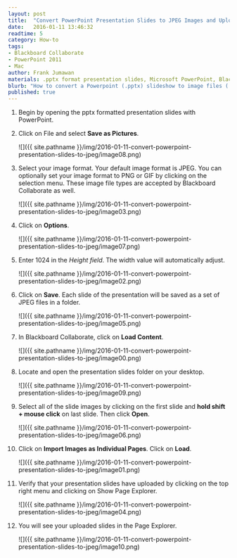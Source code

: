 ```yaml
---
layout: post
title:  "Convert PowerPoint Presentation Slides to JPEG Images and Upload to Blackboard Collaborate"
date:   2016-01-11 13:46:32
readtime: 5
category: How-to
tags:
- Blackboard Collaborate
- PowerPoint 2011
- Mac
author: Frank Jumawan
materials: .pptx format presentation slides, Microsoft PowerPoint, Blackboard Collaborate
blurb: "How to convert a Powerpoint (.pptx) slideshow to image files (.jpeg) using PowerPoint and the upload presentation to Blackboard Collaborate. This tutorial will help Blackboard Collaborate moderators work around issues experienced when trying to upload pptx formatted presentation slides."
published: true
---
```


1. Begin by opening the pptx formatted presentation slides with PowerPoint.


2. Click on File and select **Save as Pictures**.

    ![]({{ site.pathname }}/img/2016-01-11-convert-powerpoint-presentation-slides-to-jpeg/image08.png)

3. Select your image format. Your default image format is JPEG. You can optionally set your image format to PNG or GIF by clicking on the selection menu. These image file types are accepted by Blackboard Collaborate as well.

    ![]({{ site.pathname }}/img/2016-01-11-convert-powerpoint-presentation-slides-to-jpeg/image03.png)

4. Click on **Options**.

    ![]({{ site.pathname }}/img/2016-01-11-convert-powerpoint-presentation-slides-to-jpeg/image07.png)

5. Enter 1024 in the *Height field*. The width value will automatically adjust.

    ![]({{ site.pathname }}/img/2016-01-11-convert-powerpoint-presentation-slides-to-jpeg/image02.png)

6. Click on **Save**. Each slide of the presentation will be saved as  a set of JPEG files in a folder.

    ![]({{ site.pathname }}/img/2016-01-11-convert-powerpoint-presentation-slides-to-jpeg/image05.png)

7. In Blackboard Collaborate, click on **Load Content**.

    ![]({{ site.pathname }}/img/2016-01-11-convert-powerpoint-presentation-slides-to-jpeg/image00.png)

8. Locate and open the presentation slides folder on your desktop.

    ![]({{ site.pathname }}/img/2016-01-11-convert-powerpoint-presentation-slides-to-jpeg/image09.png)

9. Select all of the slide images by clicking on the first slide and **hold shift + mouse click** on last slide. Then click **Open**.

    ![]({{ site.pathname }}/img/2016-01-11-convert-powerpoint-presentation-slides-to-jpeg/image06.png)

10. Click on **Import Images as Individual Pages**. Click on **Load**.

    ![]({{ site.pathname }}/img/2016-01-11-convert-powerpoint-presentation-slides-to-jpeg/image01.png)

11. Verify that your presentation slides have uploaded by clicking on the top right menu and clicking on Show Page Explorer.

    ![]({{ site.pathname }}/img/2016-01-11-convert-powerpoint-presentation-slides-to-jpeg/image04.png)

12. You will see your uploaded slides in the Page Explorer.

    ![]({{ site.pathname }}/img/2016-01-11-convert-powerpoint-presentation-slides-to-jpeg/image10.png)
